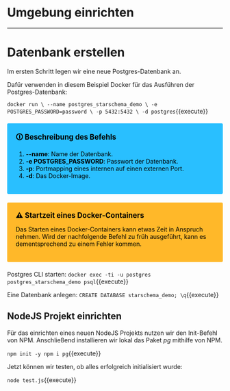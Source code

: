 # Umgebung einrichten
***

# Datenbank erstellen

Im ersten Schritt legen wir eine neue Postgres-Datenbank an.

Dafür verwenden in diesem Beispiel Docker für das Ausführen der Postgres-Datenbank:

`docker run \
      --name postgres_starschema_demo \
      -e POSTGRES_PASSWORD=password \
      -p 5432:5432 \
      -d postgres`{{execute}}

<div style="background: #29bfff; width: 100%; border-radius: 3px; box-sizing: border-box; padding: 20px; margin: 20px 0; color: black">
    <div style="font-size: 120%; font-weight: bold; display: inline; position: relative">🛈</div>
    <div style="position: relative; display: inline; font-size: 120%; font-weight: bold">Beschreibung des Befehls</div>
    <ol>
      <li><strong>--name</strong>: Name der Datenbank.</li>
      <li><strong>-e POSTGRES_PASSWORD</strong>: Passwort der Datenbank.</li>
      <li><strong>-p</strong>: Portmapping eines internen auf einen externen Port.</li>
      <li><strong>-d</strong>: Das Docker-Image.</li>
    </ol>
</div>

<div style="background: #ffb829; width: 100%; border-radius: 3px; box-sizing: border-box; padding: 20px; margin: 20px 0; color: black">
    <div style="font-size: 120%; font-weight: bold; display: inline; position: relative">⚠</div>
    <div style="position: relative; display: inline; font-size: 120%; font-weight: bold">Startzeit eines Docker-Containers</div>
    <p>Das Starten eines Docker-Containers kann etwas Zeit in Anspruch nehmen. Wird der nachfolgende Befehl zu früh ausgeführt, kann es dementsprechend zu einem Fehler kommen.</p>
</div>

Postgres CLI starten:
`docker exec -ti -u postgres postgres_starschema_demo psql`{{execute}}

Eine Datenbank anlegen:
`CREATE DATABASE starschema_demo; \q`{{execute}}

## NodeJS Projekt einrichten

Für das einrichten eines neuen NodeJS Projekts nutzen wir den Init-Befehl von NPM. Anschließend installieren wir lokal das Paket *pg* mithilfe von NPM.

`npm init -y
npm i pg`{{execute}}

Jetzt können wir testen, ob alles erfolgreich initialisiert wurde:

`node test.js`{{execute}}<br>